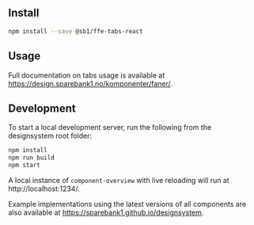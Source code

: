 ## Install

```bash
npm install --save @sb1/ffe-tabs-react
```

## Usage

Full documentation on tabs usage is available at https://design.sparebank1.no/komponenter/faner/.

## Development

To start a local development server, run the following from the designsystem root folder:

```bash
npm install
npm run build
npm start
```

A local instance of `component-overview` with live reloading will run at http://localhost:1234/.

Example implementations using the latest versions of all components are also available at https://sparebank1.github.io/designsystem.

